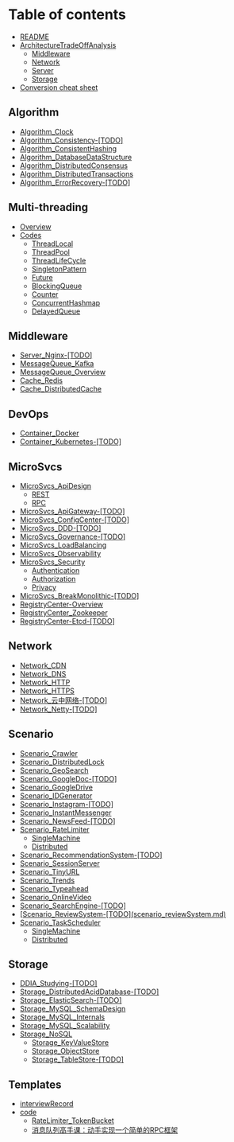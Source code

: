 # Table of contents

* [README](README.md)
* [ArchitectureTradeOffAnalysis](architectureAnalysis/overview.md)
  * [Middleware](architectureAnalysis/middleware.md)
  * [Network](architectureAnalysis/network.md)
  * [Server](architectureAnalysis/server.md)
  * [Storage](architectureAnalysis/storage.md)
* [Conversion cheat sheet](https://docs.google.com/spreadsheets/d/18Hjr0f5msuCp_FCoFATEOU0jPqpsLwXjm7QDxdUtgJw/edit#gid=0)

## Algorithm

* [Algorithm\_Clock](algorithm\_clock.md)
* [Algorithm\_Consistency-\[TODO\]](algorithm\_consistency-todo.md)
* [Algorithm\_ConsistentHashing](algorithm\_consistenthashing.md)
* [Algorithm\_DatabaseDataStructure](algorithm\_databasedatastructure.md)
* [Algorithm\_DistributedConsensus](algorithm\_distributedconsensus.md)
* [Algorithm\_DistributedTransactions](algorithm\_distributedtransactions.md)
* [Algorithm\_ErrorRecovery-\[TODO\]](algorithm\_errorrecovery-todo.md)

## Multi-threading

* [Overview](algorithm\_multithreading.md)
* [Codes](code/multithreads/README.md)
  * [ThreadLocal](code/multithreads/threadlocal.md)
  * [ThreadPool](code/multithreads/threadpool.md)
  * [ThreadLifeCycle](code/multithreads/threadlifecycle.md)
  * [SingletonPattern](code/multithreads/singletonpattern.md)
  * [Future](code/multithreads/future.md)
  * [BlockingQueue](code/multithreads/blockingqueue.md)
  * [Counter](code/multithreads/counter.md)
  * [ConcurrentHashmap](code/multithreads/concurrenthashmap.md)
  * [DelayedQueue](code/multithreads/delayedqueue.md)

## Middleware

* [Server\_Nginx-\[TODO\]](server\_nginx-todo.md)
* [MessageQueue\_Kafka](messagequeue\_kafka.md)
* [MessageQueue\_Overview](messagequeue\_overview.md)
* [Cache\_Redis](storage\_redis.md)
* [Cache\_DistributedCache](storage\_distributedcache.md)

## DevOps

* [Container\_Docker](container\_docker.md)
* [Container\_Kubernetes-\[TODO\]](container\_kubernetes.md)

## MicroSvcs

* [MicroSvcs\_ApiDesign](microsvcs/apidesign/README.md)
  * [REST](microsvcs/apidesign/rest.md)
  * [RPC](microsvcs/apidesign/rpc.md)
* [MicroSvcs\_ApiGateway-\[TODO\]](microsvcs\_apigateway-todo.md)
* [MicroSvcs\_ConfigCenter-\[TODO\]](microsvcs\_configcenter-todo.md)
* [MicroSvcs\_DDD-\[TODO\]](microsvcs\_ddd-todo.md)
* [MicroSvcs\_Governance-\[TODO\]](microsvcs\_governance.md)
* [MicroSvcs\_LoadBalancing](microsvcs\_loadbalancing.md)
* [MicroSvcs\_Observability](microsvcs\_observability.md)
* [MicroSvcs\_Security](microsvcs/microsvcs\_security/README.md)
  * [Authentication](microsvcs/microsvcs\_security/authentication.md)
  * [Authorization](microsvcs/microsvcs\_security/authorization.md)
  * [Privacy](microsvcs/microsvcs\_security/privacy.md)
* [MicroSvcs\_BreakMonolithic-\[TODO\]](microsvcs\_breakingmonolithic-todo.md)
* [RegistryCenter-Overview](registrycenter-overview.md)
* [RegistryCenter\_Zookeeper](registrycenter\_zookeeper.md)
* [RegistryCenter-Etcd-\[TODO\]](registrycenter-etcd-todo.md)

## Network

* [Network\_CDN](network\_cdn.md)
* [Network\_DNS](network\_dns.md)
* [Network\_HTTP](network\_http.md)
* [Network\_HTTPS](network\_https.md)
* [Network\_云中网络-\[TODO\]](network-yun-zhong-wang-luo.md)
* [Network\_Netty-\[TODO\]](network\_netty-todo.md)

## Scenario

* [Scenario\_Crawler](scenario\_webcrawler.md)
* [Scenario\_DistributedLock](scenario\_distributedlock.md)
* [Scenario\_GeoSearch](scenario\_geosearch.md)
* [Scenario\_GoogleDoc-\[TODO\]](scenario\_googledoc-todo.md)
* [Scenario\_GoogleDrive](scenario\_googledrive.md)
* [Scenario\_IDGenerator](scenario\_idgenerator.md)
* [Scenario\_Instagram-\[TODO\]](scenario\_instagram-todo.md)
* [Scenario\_InstantMessenger](scenario\_instantmessenger.md)
* [Scenario\_NewsFeed-\[TODO\]](scenario\_newsfeed.md)
* [Scenario\_RateLimiter](scenario\_rateLimiter/overview.md)
  * [SingleMachine](scenario\_rateLimiter/singleMachine.md)
  * [Distributed](scenario\_rateLimiter/distributed.md)
* [Scenario\_RecommendationSystem-\[TODO\]](scenario\_recommendationsystem-todo.md)
* [Scenario\_SessionServer](scenario\_sessionserver.md)
* [Scenario\_TinyURL](scenario\_tinyurl.md)
* [Scenario\_Trends](scenario\_trends.md)
* [Scenario\_Typeahead](scenario\_typeahead.md)
* [Scenario\_OnlineVideo](scenario\_onlinevideo.md)
* [Scenario\_SearchEngine-\[TODO\]](scenario\_searchengine-todo.md)
* [\[Scenario\_ReviewSystem-\[TODO\](scenario\_reviewSystem.md)](scenario/scenario\_reviewsystem-todo-scenario\_reviewsystem.md.md)
* [Scenario\_TaskScheduler](scenario\_taskScheduler/overview.md)
  * [SingleMachine](scenario\_taskScheduler/singleMachine.md)
  * [Distributed](scenario\_taskScheduler/distributed.md)

## Storage

* [DDIA\_Studying-\[TODO\]](ddia\_studying.md)
* [Storage\_DistributedAcidDatabase-\[TODO\]](storage\_distributedaciddatabase.md)
* [Storage\_ElasticSearch-\[TODO\]](storage\_elasticsearch.md)
* [Storage\_MySQL\_SchemaDesign](storage\_mysql\_schemadesign.md)
* [Storage\_MySQL\_Internals](storage\_mysql\_internals.md)
* [Storage\_MySQL\_Scalability](storage\_mysql\_scalability.md)
* [Storage\_NoSQL](storage/storage\_nosql/README.md)
  * [Storage\_KeyValueStore](storage/storage\_nosql/storage\_keyvaluestore.md)
  * [Storage\_ObjectStore](storage\_objectstore.md)
  * [Storage\_TableStore-\[TODO\]](storage\_tablestore-todo.md)

## Templates

* [interviewRecord](interviewrecord.md)
* [code](code/README.md)
  * [RateLimiter\_TokenBucket](code/ratelimiter\_tokenbucket.md)
  * [消息队列高手课：动手实现一个简单的RPC框架](code/simple-rpc-framework-master.md)
